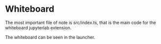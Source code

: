# Whiteboard
The most important file of note is src/index.ts, that is the main code for the whiteboard jupyterlab extension.

The whiteboard can be seen in the launcher.  
